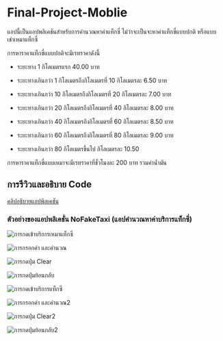 ﻿# Final-Project-Moblie
แอปนี้เป็นแอปพลิเคชันสำหรับการคำนวณหาค่าแท็กซี่ ไม่ว่าจะเป็นจะหาค่าแท็กซี่แบบปกติ หรือแบบเช่าเหมาแท็กซี่ 

การหาราคาแท็กซี่แบบปกติจะมีเรทราคาดังนี้

- ระยะทาง 1 กิโลเมตรแรก 40.00 บาท

- ระยะทางเกินกว่า 1 กิโลเมตรถึงกิโลเมตรที่ 10 กิโลเมตรละ 6.50 บาท

- ระยะทางเกินกว่า 10 กิโลเมตรถึงกิโลเมตรที่ 20 กิโลเมตรละ 7.00 บาท

- ระยะทางเกินกว่า 20 กิโลเมตรถึงกิโลเมตรที่ 40 กิโลเมตรละ 8.00 บาท

- ระยะทางเกินกว่า 40 กิโลเมตรถึงกิโลเมตรที่ 60 กิโลเมตรละ 8.50 บาท

- ระยะทางเกินกว่า 60 กิโลเมตรถึงกิโลเมตรที่ 80 กิโลเมตรละ 9.00 บาท

- ระยะทางเกินกว่า 80 กิโลเมตรขึ้นไป กิโลเมตรละ 10.50 

การหาราคาแท็กซี่แบบเหมาจะมีเรทราคาที่ชั่วโมงละ 200 บาท รวมค่าน้ำมัน

## การรีวิวและอธิบาย Code

[คลิปอธิบายแอปพิลเคชัน](https://youtu.be/SCleFKEkaEU) <br>


### ตัวอย่างของแอปพลิเคชั่น NoFakeTaxi (แอปคำนวณหาค่าบริการแท็กซี่)

![การกดเข้าบริการเหมาแท็กซี่](https://im3.ezgif.com/tmp/ezgif-3-1dc9078e96.gif)

![การกรอกค่า และคำนวณ](https://im3.ezgif.com/tmp/ezgif-3-f96321ffde.gif)

![การกดปุ่ม Clear](https://im3.ezgif.com/tmp/ezgif-3-269fdbb3e6.gif)

![การกดปุ่มย้อนกลับ](https://im3.ezgif.com/tmp/ezgif-3-fa15116231.gif)

![การกดเข้าบริการแท็กซี่](https://im3.ezgif.com/tmp/ezgif-3-b6c6d9107e.gif)

![การกรอกค่า และคำนวณ2](https://im3.ezgif.com/tmp/ezgif-3-c2120df5dc.gif)

![การกดปุ่ม Clear2](https://im3.ezgif.com/tmp/ezgif-3-731f8dd2cc.gif)

![การกดปุ่มย้อนกลับ2](https://im3.ezgif.com/tmp/ezgif-3-3ab76311df.gif)


